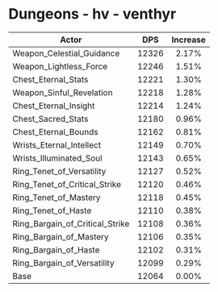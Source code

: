 # Dungeons - hv - venthyr
| Actor | DPS | Increase |
|---|:---:|:---:|
|Weapon_Celestial_Guidance|12326|2.17%|
|Weapon_Lightless_Force|12246|1.51%|
|Chest_Eternal_Stats|12221|1.30%|
|Weapon_Sinful_Revelation|12218|1.28%|
|Chest_Eternal_Insight|12214|1.24%|
|Chest_Sacred_Stats|12180|0.96%|
|Chest_Eternal_Bounds|12162|0.81%|
|Wrists_Eternal_Intellect|12149|0.70%|
|Wrists_Illuminated_Soul|12143|0.65%|
|Ring_Tenet_of_Versatility|12127|0.52%|
|Ring_Tenet_of_Critical_Strike|12120|0.46%|
|Ring_Tenet_of_Mastery|12118|0.45%|
|Ring_Tenet_of_Haste|12110|0.38%|
|Ring_Bargain_of_Critical_Strike|12108|0.36%|
|Ring_Bargain_of_Mastery|12106|0.35%|
|Ring_Bargain_of_Haste|12102|0.31%|
|Ring_Bargain_of_Versatility|12099|0.29%|
|Base|12064|0.00%|
